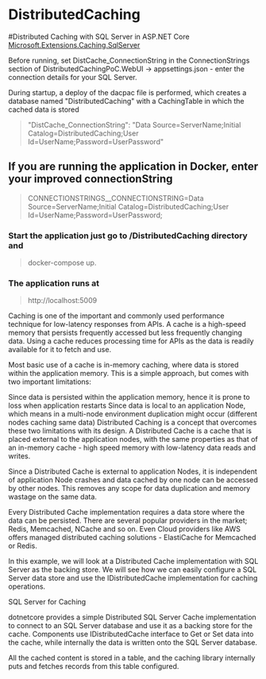 # DistributedCaching
#Distributed Caching with SQL Server in ASP.NET Core
[Microsoft.Extensions.Caching.SqlServer](https://www.nuget.org/packages/Microsoft.Extensions.Caching.SqlServer/7.0.0-preview.2.22153.2)

Before running, set DistCache_ConnectionString in the ConnectionStrings section of DistributedCachingPoC.WebUI -> appsettings.json - enter the connection details for your SQL Server.

During startup, a deploy of the dacpac file is performed, which creates a database named "DistributedCaching" with a CachingTable in which the cached data is stored

> "DistCache_ConnectionString": "Data Source=ServerName;Initial Catalog=DistributedCaching;User Id=UserName;Password=UserPassword"

## If you are running the application in Docker, enter your improved connectionString 
> CONNECTIONSTRINGS__CONNECTIONSTRING=Data Source=ServerName;Initial Catalog=DistributedCaching;User Id=UserName;Password=UserPassword;

### Start the application just go to /DistributedCaching directory and 
> docker-compose up. 
### The application runs at 
> http://localhost:5009

Caching is one of the important and commonly used performance technique for low-latency responses from APIs. A cache is a high-speed memory that persists frequently accessed but less frequently changing data. Using a cache reduces processing time for APIs as the data is readily available for it to fetch and use.

Most basic use of a cache is in-memory caching, where data is stored within the application memory.
This is a simple approach, but comes with two important limitations:

Since data is persisted within the application memory, hence it is prone to loss when application restarts
Since data is local to an application Node, which means in a multi-node environment duplication might occur (different nodes caching same data)
Distributed Caching is a concept that overcomes these two limitations with its design. A Distributed Cache is a cache that is placed external to the application nodes, with the same properties as that of an in-memory cache - high speed memory with low-latency data reads and writes.

Since a Distributed Cache is external to application Nodes, it is independent of application Node crashes and data cached by one node can be accessed by other nodes. This removes any scope for data duplication and memory wastage on the same data.

Every Distributed Cache implementation requires a data store where the data can be persisted. There are several popular providers in the market; Redis, Memcached, NCache and so on. Even Cloud providers like AWS offers managed distributed caching solutions - ElastiCache for Memcached or Redis.

In this example, we will look at a Distributed Cache implementation with SQL Server as the backing store. We will see how we can easily configure a SQL Server data store and use the IDistributedCache implementation for caching operations.

SQL Server for Caching

dotnetcore provides a simple Distributed SQL Server Cache implementation to connect to an SQL Server database and use it as a backing store for the cache. Components use IDistributedCache interface to Get or Set data into the cache, while internally the data is written onto the SQL Server database.

All the cached content is stored in a table, and the caching library internally puts and fetches records from this table configured.

